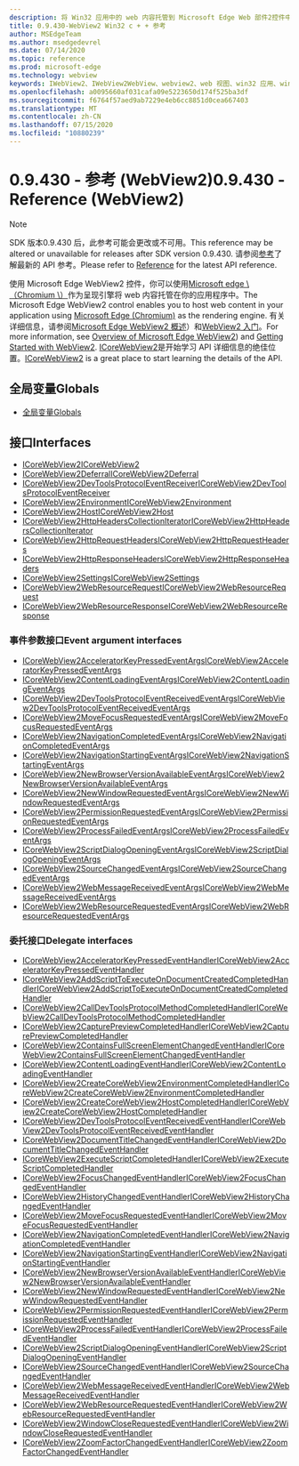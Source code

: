 ```yaml
---
description: 将 Win32 应用中的 web 内容托管到 Microsoft Edge Web 部件2控件中
title: 0.9.430-WebView2 Win32 c + + 参考
author: MSEdgeTeam
ms.author: msedgedevrel
ms.date: 07/14/2020
ms.topic: reference
ms.prod: microsoft-edge
ms.technology: webview
keywords: IWebView2、IWebView2WebView、webview2、web 视图、win32 应用、win32、edge、ICoreWebView2、ICoreWebView2Host、浏览器控件、边缘 html
ms.openlocfilehash: a0095660af031cafa09e5223650d174f525ba3df
ms.sourcegitcommit: f6764f57aed9ab7229e4eb6cc8851d0cea667403
ms.translationtype: MT
ms.contentlocale: zh-CN
ms.lasthandoff: 07/15/2020
ms.locfileid: "10880239"
---
```

# <span data-ttu-id="f442c-104">0.9.430 - 参考 (WebView2)</span><span class="sxs-lookup"><span data-stu-id="f442c-104">0.9.430 - Reference (WebView2)</span></span>  

> [!NOTE]
> <span data-ttu-id="f442c-105">SDK 版本0.9.430 后，此参考可能会更改或不可用。</span><span class="sxs-lookup"><span data-stu-id="f442c-105">This reference may be altered or unavailable for releases after SDK version 0.9.430.</span></span> <span data-ttu-id="f442c-106">请参阅[参考](../../webview2-api-reference.md)了解最新的 API 参考。</span><span class="sxs-lookup"><span data-stu-id="f442c-106">Please refer to [Reference](../../webview2-api-reference.md) for the latest API reference.</span></span>

<span data-ttu-id="f442c-107">使用 Microsoft Edge WebView2 控件，你可以使用[Microsoft edge \ （Chromium \）](https://www.microsoftedgeinsider.com)作为呈现引擎将 web 内容托管在你的应用程序中。</span><span class="sxs-lookup"><span data-stu-id="f442c-107">The Microsoft Edge WebView2 control enables you to host web content in your application using [Microsoft Edge \(Chromium\)](https://www.microsoftedgeinsider.com) as the rendering engine.</span></span>  <span data-ttu-id="f442c-108">有关详细信息，请参阅[Microsoft Edge WebView2 概述](../../index.md)）和[WebView2 入门](../../gettingstarted/win32.md)。</span><span class="sxs-lookup"><span data-stu-id="f442c-108">For more information, see [Overview of Microsoft Edge WebView2](../../index.md)) and [Getting Started with WebView2](../../gettingstarted/win32.md).</span></span>  <span data-ttu-id="f442c-109">[ICoreWebView2](0-9-430/ICoreWebView2.md)是开始学习 API 详细信息的绝佳位置。</span><span class="sxs-lookup"><span data-stu-id="f442c-109">[ICoreWebView2](0-9-430/ICoreWebView2.md) is a great place to start learning the details of the API.</span></span>  

## <span data-ttu-id="f442c-110">全局变量</span><span class="sxs-lookup"><span data-stu-id="f442c-110">Globals</span></span>  

*   [<span data-ttu-id="f442c-111">全局变量</span><span class="sxs-lookup"><span data-stu-id="f442c-111">Globals</span></span>](0-9-430/webview2-idl.md)  

## <span data-ttu-id="f442c-112">接口</span><span class="sxs-lookup"><span data-stu-id="f442c-112">Interfaces</span></span>  
*   [<span data-ttu-id="f442c-113">ICoreWebView2</span><span class="sxs-lookup"><span data-stu-id="f442c-113">ICoreWebView2</span></span>](0-9-430/ICoreWebView2.md)
*   [<span data-ttu-id="f442c-114">ICoreWebView2Deferral</span><span class="sxs-lookup"><span data-stu-id="f442c-114">ICoreWebView2Deferral</span></span>](0-9-430/ICoreWebView2Deferral.md)
*   [<span data-ttu-id="f442c-115">ICoreWebView2DevToolsProtocolEventReceiver</span><span class="sxs-lookup"><span data-stu-id="f442c-115">ICoreWebView2DevToolsProtocolEventReceiver</span></span>](0-9-430/ICoreWebView2DevToolsProtocolEventReceiver.md)
*   [<span data-ttu-id="f442c-116">ICoreWebView2Environment</span><span class="sxs-lookup"><span data-stu-id="f442c-116">ICoreWebView2Environment</span></span>](0-9-430/ICoreWebView2Environment.md)
*   [<span data-ttu-id="f442c-117">ICoreWebView2Host</span><span class="sxs-lookup"><span data-stu-id="f442c-117">ICoreWebView2Host</span></span>](0-9-430/ICoreWebView2Host.md)
*   [<span data-ttu-id="f442c-118">ICoreWebView2HttpHeadersCollectionIterator</span><span class="sxs-lookup"><span data-stu-id="f442c-118">ICoreWebView2HttpHeadersCollectionIterator</span></span>](0-9-430/ICoreWebView2HttpHeadersCollectionIterator.md)
*   [<span data-ttu-id="f442c-119">ICoreWebView2HttpRequestHeaders</span><span class="sxs-lookup"><span data-stu-id="f442c-119">ICoreWebView2HttpRequestHeaders</span></span>](0-9-430/ICoreWebView2HttpRequestHeaders.md)
*   [<span data-ttu-id="f442c-120">ICoreWebView2HttpResponseHeaders</span><span class="sxs-lookup"><span data-stu-id="f442c-120">ICoreWebView2HttpResponseHeaders</span></span>](0-9-430/ICoreWebView2HttpResponseHeaders.md)
*   [<span data-ttu-id="f442c-121">ICoreWebView2Settings</span><span class="sxs-lookup"><span data-stu-id="f442c-121">ICoreWebView2Settings</span></span>](0-9-430/ICoreWebView2Settings.md)
*   [<span data-ttu-id="f442c-122">ICoreWebView2WebResourceRequest</span><span class="sxs-lookup"><span data-stu-id="f442c-122">ICoreWebView2WebResourceRequest</span></span>](0-9-430/ICoreWebView2WebResourceRequest.md)
*   [<span data-ttu-id="f442c-123">ICoreWebView2WebResourceResponse</span><span class="sxs-lookup"><span data-stu-id="f442c-123">ICoreWebView2WebResourceResponse</span></span>](0-9-430/ICoreWebView2WebResourceResponse.md)

### <span data-ttu-id="f442c-124">事件参数接口</span><span class="sxs-lookup"><span data-stu-id="f442c-124">Event argument interfaces</span></span>

*   [<span data-ttu-id="f442c-125">ICoreWebView2AcceleratorKeyPressedEventArgs</span><span class="sxs-lookup"><span data-stu-id="f442c-125">ICoreWebView2AcceleratorKeyPressedEventArgs</span></span>](0-9-430/ICoreWebView2AcceleratorKeyPressedEventArgs.md)
*   [<span data-ttu-id="f442c-126">ICoreWebView2ContentLoadingEventArgs</span><span class="sxs-lookup"><span data-stu-id="f442c-126">ICoreWebView2ContentLoadingEventArgs</span></span>](0-9-430/ICoreWebView2ContentLoadingEventArgs.md)
*   [<span data-ttu-id="f442c-127">ICoreWebView2DevToolsProtocolEventReceivedEventArgs</span><span class="sxs-lookup"><span data-stu-id="f442c-127">ICoreWebView2DevToolsProtocolEventReceivedEventArgs</span></span>](0-9-430/ICoreWebView2DevToolsProtocolEventReceivedEventArgs.md)
*   [<span data-ttu-id="f442c-128">ICoreWebView2MoveFocusRequestedEventArgs</span><span class="sxs-lookup"><span data-stu-id="f442c-128">ICoreWebView2MoveFocusRequestedEventArgs</span></span>](0-9-430/ICoreWebView2MoveFocusRequestedEventArgs.md)
*   [<span data-ttu-id="f442c-129">ICoreWebView2NavigationCompletedEventArgs</span><span class="sxs-lookup"><span data-stu-id="f442c-129">ICoreWebView2NavigationCompletedEventArgs</span></span>](0-9-430/ICoreWebView2NavigationCompletedEventArgs.md)
*   [<span data-ttu-id="f442c-130">ICoreWebView2NavigationStartingEventArgs</span><span class="sxs-lookup"><span data-stu-id="f442c-130">ICoreWebView2NavigationStartingEventArgs</span></span>](0-9-430/ICoreWebView2NavigationStartingEventArgs.md)
*   [<span data-ttu-id="f442c-131">ICoreWebView2NewBrowserVersionAvailableEventArgs</span><span class="sxs-lookup"><span data-stu-id="f442c-131">ICoreWebView2NewBrowserVersionAvailableEventArgs</span></span>](0-9-430/ICoreWebView2NewBrowserVersionAvailableEventArgs.md)
*   [<span data-ttu-id="f442c-132">ICoreWebView2NewWindowRequestedEventArgs</span><span class="sxs-lookup"><span data-stu-id="f442c-132">ICoreWebView2NewWindowRequestedEventArgs</span></span>](0-9-430/ICoreWebView2NewWindowRequestedEventArgs.md)
*   [<span data-ttu-id="f442c-133">ICoreWebView2PermissionRequestedEventArgs</span><span class="sxs-lookup"><span data-stu-id="f442c-133">ICoreWebView2PermissionRequestedEventArgs</span></span>](0-9-430/ICoreWebView2PermissionRequestedEventArgs.md)
*   [<span data-ttu-id="f442c-134">ICoreWebView2ProcessFailedEventArgs</span><span class="sxs-lookup"><span data-stu-id="f442c-134">ICoreWebView2ProcessFailedEventArgs</span></span>](0-9-430/ICoreWebView2ProcessFailedEventArgs.md)
*   [<span data-ttu-id="f442c-135">ICoreWebView2ScriptDialogOpeningEventArgs</span><span class="sxs-lookup"><span data-stu-id="f442c-135">ICoreWebView2ScriptDialogOpeningEventArgs</span></span>](0-9-430/ICoreWebView2ScriptDialogOpeningEventArgs.md)
*   [<span data-ttu-id="f442c-136">ICoreWebView2SourceChangedEventArgs</span><span class="sxs-lookup"><span data-stu-id="f442c-136">ICoreWebView2SourceChangedEventArgs</span></span>](0-9-430/ICoreWebView2SourceChangedEventArgs.md)
*   [<span data-ttu-id="f442c-137">ICoreWebView2WebMessageReceivedEventArgs</span><span class="sxs-lookup"><span data-stu-id="f442c-137">ICoreWebView2WebMessageReceivedEventArgs</span></span>](0-9-430/ICoreWebView2WebMessageReceivedEventArgs.md)
*   [<span data-ttu-id="f442c-138">ICoreWebView2WebResourceRequestedEventArgs</span><span class="sxs-lookup"><span data-stu-id="f442c-138">ICoreWebView2WebResourceRequestedEventArgs</span></span>](0-9-430/ICoreWebView2WebResourceRequestedEventArgs.md)

### <span data-ttu-id="f442c-139">委托接口</span><span class="sxs-lookup"><span data-stu-id="f442c-139">Delegate interfaces</span></span>

*   [<span data-ttu-id="f442c-140">ICoreWebView2AcceleratorKeyPressedEventHandler</span><span class="sxs-lookup"><span data-stu-id="f442c-140">ICoreWebView2AcceleratorKeyPressedEventHandler</span></span>](0-9-430/ICoreWebView2AcceleratorKeyPressedEventHandler.md)
*   [<span data-ttu-id="f442c-141">ICoreWebView2AddScriptToExecuteOnDocumentCreatedCompletedHandler</span><span class="sxs-lookup"><span data-stu-id="f442c-141">ICoreWebView2AddScriptToExecuteOnDocumentCreatedCompletedHandler</span></span>](0-9-430/ICoreWebView2AddScriptToExecuteOnDocumentCreatedCompletedHandler.md)
*   [<span data-ttu-id="f442c-142">ICoreWebView2CallDevToolsProtocolMethodCompletedHandler</span><span class="sxs-lookup"><span data-stu-id="f442c-142">ICoreWebView2CallDevToolsProtocolMethodCompletedHandler</span></span>](0-9-430/ICoreWebView2CallDevToolsProtocolMethodCompletedHandler.md)
*   [<span data-ttu-id="f442c-143">ICoreWebView2CapturePreviewCompletedHandler</span><span class="sxs-lookup"><span data-stu-id="f442c-143">ICoreWebView2CapturePreviewCompletedHandler</span></span>](0-9-430/ICoreWebView2CapturePreviewCompletedHandler.md)
*   [<span data-ttu-id="f442c-144">ICoreWebView2ContainsFullScreenElementChangedEventHandler</span><span class="sxs-lookup"><span data-stu-id="f442c-144">ICoreWebView2ContainsFullScreenElementChangedEventHandler</span></span>](0-9-430/ICoreWebView2ContainsFullScreenElementChangedEventHandler.md)
*   [<span data-ttu-id="f442c-145">ICoreWebView2ContentLoadingEventHandler</span><span class="sxs-lookup"><span data-stu-id="f442c-145">ICoreWebView2ContentLoadingEventHandler</span></span>](0-9-430/ICoreWebView2ContentLoadingEventHandler.md)
*   [<span data-ttu-id="f442c-146">ICoreWebView2CreateCoreWebView2EnvironmentCompletedHandler</span><span class="sxs-lookup"><span data-stu-id="f442c-146">ICoreWebView2CreateCoreWebView2EnvironmentCompletedHandler</span></span>](0-9-430/ICoreWebView2CreateCoreWebView2EnvironmentCompletedHandler.md)
*   [<span data-ttu-id="f442c-147">ICoreWebView2CreateCoreWebView2HostCompletedHandler</span><span class="sxs-lookup"><span data-stu-id="f442c-147">ICoreWebView2CreateCoreWebView2HostCompletedHandler</span></span>](0-9-430/ICoreWebView2CreateCoreWebView2HostCompletedHandler.md)
*   [<span data-ttu-id="f442c-148">ICoreWebView2DevToolsProtocolEventReceivedEventHandler</span><span class="sxs-lookup"><span data-stu-id="f442c-148">ICoreWebView2DevToolsProtocolEventReceivedEventHandler</span></span>](0-9-430/ICoreWebView2DevToolsProtocolEventReceivedEventHandler.md)
*   [<span data-ttu-id="f442c-149">ICoreWebView2DocumentTitleChangedEventHandler</span><span class="sxs-lookup"><span data-stu-id="f442c-149">ICoreWebView2DocumentTitleChangedEventHandler</span></span>](0-9-430/ICoreWebView2DocumentTitleChangedEventHandler.md)
*   [<span data-ttu-id="f442c-150">ICoreWebView2ExecuteScriptCompletedHandler</span><span class="sxs-lookup"><span data-stu-id="f442c-150">ICoreWebView2ExecuteScriptCompletedHandler</span></span>](0-9-430/ICoreWebView2ExecuteScriptCompletedHandler.md)
*   [<span data-ttu-id="f442c-151">ICoreWebView2FocusChangedEventHandler</span><span class="sxs-lookup"><span data-stu-id="f442c-151">ICoreWebView2FocusChangedEventHandler</span></span>](0-9-430/ICoreWebView2FocusChangedEventHandler.md)
*   [<span data-ttu-id="f442c-152">ICoreWebView2HistoryChangedEventHandler</span><span class="sxs-lookup"><span data-stu-id="f442c-152">ICoreWebView2HistoryChangedEventHandler</span></span>](0-9-430/ICoreWebView2HistoryChangedEventHandler.md)
*   [<span data-ttu-id="f442c-153">ICoreWebView2MoveFocusRequestedEventHandler</span><span class="sxs-lookup"><span data-stu-id="f442c-153">ICoreWebView2MoveFocusRequestedEventHandler</span></span>](0-9-430/ICoreWebView2MoveFocusRequestedEventHandler.md)
*   [<span data-ttu-id="f442c-154">ICoreWebView2NavigationCompletedEventHandler</span><span class="sxs-lookup"><span data-stu-id="f442c-154">ICoreWebView2NavigationCompletedEventHandler</span></span>](0-9-430/ICoreWebView2NavigationCompletedEventHandler.md)
*   [<span data-ttu-id="f442c-155">ICoreWebView2NavigationStartingEventHandler</span><span class="sxs-lookup"><span data-stu-id="f442c-155">ICoreWebView2NavigationStartingEventHandler</span></span>](0-9-430/ICoreWebView2NavigationStartingEventHandler.md)
*   [<span data-ttu-id="f442c-156">ICoreWebView2NewBrowserVersionAvailableEventHandler</span><span class="sxs-lookup"><span data-stu-id="f442c-156">ICoreWebView2NewBrowserVersionAvailableEventHandler</span></span>](0-9-430/ICoreWebView2NewBrowserVersionAvailableEventHandler.md)
*   [<span data-ttu-id="f442c-157">ICoreWebView2NewWindowRequestedEventHandler</span><span class="sxs-lookup"><span data-stu-id="f442c-157">ICoreWebView2NewWindowRequestedEventHandler</span></span>](0-9-430/ICoreWebView2NewWindowRequestedEventHandler.md)
*   [<span data-ttu-id="f442c-158">ICoreWebView2PermissionRequestedEventHandler</span><span class="sxs-lookup"><span data-stu-id="f442c-158">ICoreWebView2PermissionRequestedEventHandler</span></span>](0-9-430/ICoreWebView2PermissionRequestedEventHandler.md)
*   [<span data-ttu-id="f442c-159">ICoreWebView2ProcessFailedEventHandler</span><span class="sxs-lookup"><span data-stu-id="f442c-159">ICoreWebView2ProcessFailedEventHandler</span></span>](0-9-430/ICoreWebView2ProcessFailedEventHandler.md)
*   [<span data-ttu-id="f442c-160">ICoreWebView2ScriptDialogOpeningEventHandler</span><span class="sxs-lookup"><span data-stu-id="f442c-160">ICoreWebView2ScriptDialogOpeningEventHandler</span></span>](0-9-430/ICoreWebView2ScriptDialogOpeningEventHandler.md)
*   [<span data-ttu-id="f442c-161">ICoreWebView2SourceChangedEventHandler</span><span class="sxs-lookup"><span data-stu-id="f442c-161">ICoreWebView2SourceChangedEventHandler</span></span>](0-9-430/ICoreWebView2SourceChangedEventHandler.md)
*   [<span data-ttu-id="f442c-162">ICoreWebView2WebMessageReceivedEventHandler</span><span class="sxs-lookup"><span data-stu-id="f442c-162">ICoreWebView2WebMessageReceivedEventHandler</span></span>](0-9-430/ICoreWebView2WebMessageReceivedEventHandler.md)
*   [<span data-ttu-id="f442c-163">ICoreWebView2WebResourceRequestedEventHandler</span><span class="sxs-lookup"><span data-stu-id="f442c-163">ICoreWebView2WebResourceRequestedEventHandler</span></span>](0-9-430/ICoreWebView2WebResourceRequestedEventHandler.md)
*   [<span data-ttu-id="f442c-164">ICoreWebView2WindowCloseRequestedEventHandler</span><span class="sxs-lookup"><span data-stu-id="f442c-164">ICoreWebView2WindowCloseRequestedEventHandler</span></span>](0-9-430/ICoreWebView2WindowCloseRequestedEventHandler.md)
*   [<span data-ttu-id="f442c-165">ICoreWebView2ZoomFactorChangedEventHandler</span><span class="sxs-lookup"><span data-stu-id="f442c-165">ICoreWebView2ZoomFactorChangedEventHandler</span></span>](0-9-430/ICoreWebView2ZoomFactorChangedEventHandler.md)
